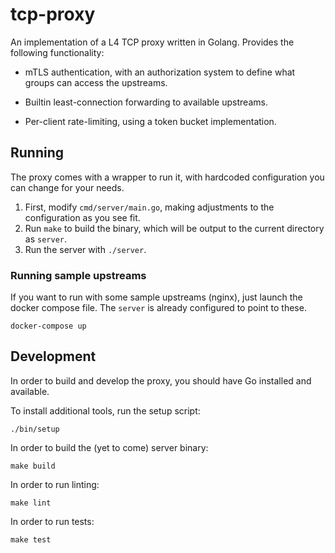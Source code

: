 # tcp-proxy

An implementation of a L4 TCP proxy written in Golang. Provides the following functionality:

* mTLS authentication, with an authorization system to define what groups can access the upstreams.

* Builtin least-connection forwarding to available upstreams.

* Per-client rate-limiting, using a token bucket implementation.

## Running

The proxy comes with a wrapper to run it, with hardcoded configuration you can change for your needs.

1. First, modify `cmd/server/main.go`, making adjustments to the configuration as you see fit.
2. Run `make` to build the binary, which will be output to the current directory as `server`.
3. Run the server with `./server`.

### Running sample upstreams

If you want to run with some sample upstreams (nginx), just launch the docker compose file. The `server` is already
configured to point to these.

    docker-compose up

## Development

In order to build and develop the proxy, you should have Go installed and available.

To install additional tools, run the setup script:

    ./bin/setup

In order to build the (yet to come) server binary:

    make build

In order to run linting:

    make lint

In order to run tests:

    make test
